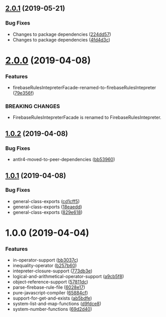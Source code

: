 ## [2.0.1](https://github.com/mindhivefi/firebase-rules-parser/compare/v2.0.0...v2.0.1) (2019-05-21)


### Bug Fixes

* Changes to package dependencies ([224dd57](https://github.com/mindhivefi/firebase-rules-parser/commit/224dd57))
* Changes to package dependencies ([4fd4d3c](https://github.com/mindhivefi/firebase-rules-parser/commit/4fd4d3c))

# [2.0.0](https://github.com/mindhivefi/firebase-rules-parser/compare/v1.0.2...v2.0.0) (2019-04-08)


### Features

* firebaseRulesIntepreterFacade-renamed-to-firebaseRulesIntepreter ([79e356f](https://github.com/mindhivefi/firebase-rules-parser/commit/79e356f))


### BREAKING CHANGES

* FirebaseRulesIntepreterFacade is renamed to FirebaseRulesIntepreter.

## [1.0.2](https://github.com/mindhivefi/firebase-rules-parser/compare/v1.0.1...v1.0.2) (2019-04-08)


### Bug Fixes

* antlr4-moved-to-peer-dependencies ([bb53960](https://github.com/mindhivefi/firebase-rules-parser/commit/bb53960))

## [1.0.1](https://github.com/mindhivefi/firebase-rules-parser/compare/v1.0.0...v1.0.1) (2019-04-08)


### Bug Fixes

* general-class-exports ([cd1cff5](https://github.com/mindhivefi/firebase-rules-parser/commit/cd1cff5))
* general-class-exports ([18eaedd](https://github.com/mindhivefi/firebase-rules-parser/commit/18eaedd))
* general-class-exports ([829e618](https://github.com/mindhivefi/firebase-rules-parser/commit/829e618))

# 1.0.0 (2019-04-04)


### Features

* in-operator-support ([bb3037c](https://github.com/mindhivefi/firebase-rules-parser/commit/bb3037c))
* inequality-operator ([b257b60](https://github.com/mindhivefi/firebase-rules-parser/commit/b257b60))
* intepreter-closure-support ([773db3e](https://github.com/mindhivefi/firebase-rules-parser/commit/773db3e))
* logical-and-arithmetical-operator-support ([a9cb5f8](https://github.com/mindhivefi/firebase-rules-parser/commit/a9cb5f8))
* object-reference-support ([57811dc](https://github.com/mindhivefi/firebase-rules-parser/commit/57811dc))
* parse-firebase-rule-file ([6028e17](https://github.com/mindhivefi/firebase-rules-parser/commit/6028e17))
* pure-javascript-compiler ([65884cf](https://github.com/mindhivefi/firebase-rules-parser/commit/65884cf))
* support-for-get-and-exists ([ab5bdfe](https://github.com/mindhivefi/firebase-rules-parser/commit/ab5bdfe))
* system-list-and-map-functions ([d9fdce8](https://github.com/mindhivefi/firebase-rules-parser/commit/d9fdce8))
* system-number-functions ([69d2d40](https://github.com/mindhivefi/firebase-rules-parser/commit/69d2d40))
